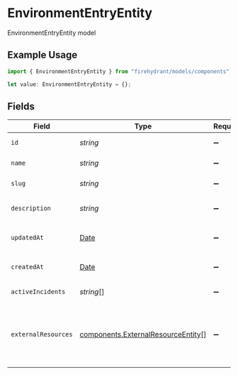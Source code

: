 # EnvironmentEntryEntity

EnvironmentEntryEntity model

## Example Usage

```typescript
import { EnvironmentEntryEntity } from "firehydrant/models/components";

let value: EnvironmentEntryEntity = {};
```

## Fields

| Field                                                                                         | Type                                                                                          | Required                                                                                      | Description                                                                                   |
| --------------------------------------------------------------------------------------------- | --------------------------------------------------------------------------------------------- | --------------------------------------------------------------------------------------------- | --------------------------------------------------------------------------------------------- |
| `id`                                                                                          | *string*                                                                                      | :heavy_minus_sign:                                                                            | UUID of the Environment                                                                       |
| `name`                                                                                        | *string*                                                                                      | :heavy_minus_sign:                                                                            | Name of the Environment                                                                       |
| `slug`                                                                                        | *string*                                                                                      | :heavy_minus_sign:                                                                            | Slug of the Environment                                                                       |
| `description`                                                                                 | *string*                                                                                      | :heavy_minus_sign:                                                                            | Description of the Environment                                                                |
| `updatedAt`                                                                                   | [Date](https://developer.mozilla.org/en-US/docs/Web/JavaScript/Reference/Global_Objects/Date) | :heavy_minus_sign:                                                                            | The time the environment was updated                                                          |
| `createdAt`                                                                                   | [Date](https://developer.mozilla.org/en-US/docs/Web/JavaScript/Reference/Global_Objects/Date) | :heavy_minus_sign:                                                                            | The time the environment was created                                                          |
| `activeIncidents`                                                                             | *string*[]                                                                                    | :heavy_minus_sign:                                                                            | List of active incident guids                                                                 |
| `externalResources`                                                                           | [components.ExternalResourceEntity](../../models/components/externalresourceentity.md)[]      | :heavy_minus_sign:                                                                            | Information about known linkages to representations of services outside of FireHydrant.       |